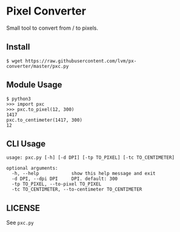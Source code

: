 # Pixel Converter

Small tool to convert from / to pixels.

## Install

`$ wget https://raw.githubusercontent.com/lvm/px-converter/master/pxc.py`


## Module Usage

```
$ python3
>>> import pxc
>>> pxc.to_pixel(12, 300)
1417
pxc.to_centimeter(1417, 300)
12
```

## CLI Usage

```
usage: pxc.py [-h] [-d DPI] [-tp TO_PIXEL] [-tc TO_CENTIMETER]

optional arguments:
  -h, --help            show this help message and exit
  -d DPI, --dpi DPI     DPI. default: 300
  -tp TO_PIXEL, --to-pixel TO_PIXEL
  -tc TO_CENTIMETER, --to-centimeter TO_CENTIMETER
```

## LICENSE

See `pxc.py`
